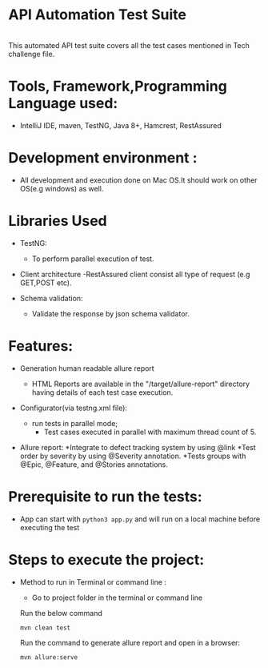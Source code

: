 # API Automation Test Suite

<br/>This automated API test suite covers all the test cases mentioned in Tech challenge file.

# Tools, Framework,Programming Language used: 
   * IntelliJ IDE, maven, TestNG, Java 8+, Hamcrest, RestAssured
   
# Development environment : 
   * All development and execution done on Mac OS.It should work on other OS(e.g windows) as well. 
      
# Libraries Used
* TestNG:
    * To perform parallel execution of test.
    
* Client architecture
    -RestAssured client consist all type of request (e.g GET,POST etc).
    
* Schema validation:
  *  Validate the response by json schema validator.
    
# Features:
* Generation human readable allure report
    - HTML Reports are available in the "/target/allure-report" directory having details of each test case execution.

* Configurator(via testng.xml file):
  * run tests in parallel mode;
    - Test cases executed in parallel with maximum thread count of 5.

* Allure report: 
  *Integrate to defect tracking system by using @link
  *Test order by severity by using @Severity annotation.
  *Tests groups with @Epic, @Feature, and @Stories annotations.
  
# Prerequisite to run the tests:
  * App can start with `python3 app.py` and will run on a local machine before executing the test
  
# Steps to execute the project:
* Method to run in Terminal or command line :
    * Go to project folder in the terminal or command line
    
    Run the below command
    ```
    mvn clean test
    ``` 
    Run the command to generate allure report and open in a browser: 
    ```bash
    mvn allure:serve
    ```
    